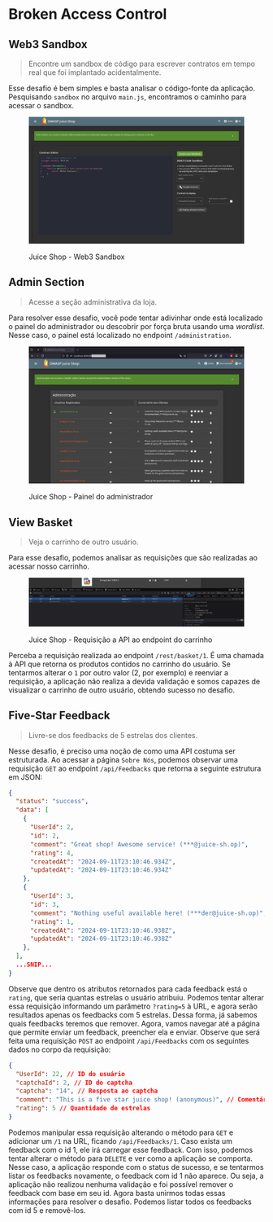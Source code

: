 # Broken Access Control

## Web3 Sandbox

> Encontre um sandbox de código para escrever contratos em tempo real que foi implantado acidentalmente.

Esse desafio é bem simples e basta analisar o código-fonte da aplicação. Pesquisando `sandbox` no arquivo `main.js`, encontramos o caminho para acessar o sandbox.

<figure><img src="../../.gitbook/assets/ctfjuice_shopbacweb3_sandbox.png" alt=""><figcaption><p>Juice Shop - Web3 Sandbox</p></figcaption></figure>

## Admin Section

> Acesse a seção administrativa da loja.

Para resolver esse desafio, você pode tentar adivinhar onde está localizado o painel do administrador ou descobrir por força bruta usando uma _wordlist_. Nesse caso, o painel está localizado no endpoint `/administration`.

<figure><img src="../../.gitbook/assets/ctfjuice_shopbacadmin_dashboard.png" alt=""><figcaption><p>Juice Shop - Painel do administrador</p></figcaption></figure>

## View Basket

> Veja o carrinho de outro usuário.

Para esse desafio, podemos analisar as requisições que são realizadas ao acessar nosso carrinho.

<figure><img src="../../.gitbook/assets/ctfjuice_shopbacbasket_api_endpoint.png" alt=""><figcaption><p>Juice Shop - Requisição a API ao endpoint do carrinho</p></figcaption></figure>

Perceba a requisição realizada ao endpoint `/rest/basket/1`. É uma chamada à API que retorna os produtos contidos no carrinho do usuário. Se tentarmos alterar o `1` por outro valor (2, por exemplo) e reenviar a requisição, a aplicação não realiza a devida validação e somos capazes de visualizar o carrinho de outro usuário, obtendo sucesso no desafio.

## Five-Star Feedback

> Livre-se dos feedbacks de 5 estrelas dos clientes.

Nesse desafio, é preciso uma noção de como uma API costuma ser estruturada. Ao acessar a página `Sobre Nós`, podemos observar uma requisição `GET` ao endpoint `/api/Feedbacks` que retorna a seguinte estrutura em JSON:

```json
{
  "status": "success",
  "data": [
    {
      "UserId": 2,
      "id": 2,
      "comment": "Great shop! Awesome service! (***@juice-sh.op)",
      "rating": 4,
      "createdAt": "2024-09-11T23:10:46.934Z",
      "updatedAt": "2024-09-11T23:10:46.934Z"
    },
    {
      "UserId": 3,
      "id": 3,
      "comment": "Nothing useful available here! (***der@juice-sh.op)",
      "rating": 1,
      "createdAt": "2024-09-11T23:10:46.938Z",
      "updatedAt": "2024-09-11T23:10:46.938Z"
    },
  ],
  ...SNIP...
}
```

Observe que dentro os atributos retornados para cada feedback está o `rating`, que seria quantas estrelas o usuário atribuiu. Podemos tentar alterar essa requisição informando um parâmetro `?rating=5` à URL, e agora serão resultados apenas os feedbacks com 5 estrelas. Dessa forma, já sabemos quais feedbacks teremos que remover. Agora, vamos navegar até a página que permite enviar um feedback, preencher ela e enviar. Observe que será feita uma requisição `POST` ao endpoint `/api/Feedbacks` com os seguintes dados no corpo da requisição:

```json
{
  "UserId": 22, // ID do usuário
  "captchaId": 2, // ID do captcha
  "captcha": "14", // Resposta ao captcha
  "comment": "This is a five star juice shop! (anonymous)", // Comentário
  "rating": 5 // Quantidade de estrelas
}
```

Podemos manipular essa requisição alterando o método para `GET` e adicionar um `/1` na URL, ficando `/api/Feedbacks/1`. Caso exista um feedback com o id 1, ele irá carregar esse feedback. Com isso, podemos tentar alterar o método para `DELETE` e ver como a aplicação se comporta. Nesse caso, a aplicação responde com o status de sucesso, e se tentarmos listar os feedbacks novamente, o feedback com id 1 não aparece. Ou seja, a aplicação não realizou nenhuma validação e foi possível remover o feedback com base em seu id. Agora basta unirmos todas essas informações para resolver o desafio. Podemos listar todos os feedbacks com id 5 e removê-los.
